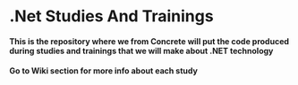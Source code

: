# .Net Studies And Trainings 

#### This is the repository where we from Concrete will put the code produced during studies and trainings that we will make about .NET technology

#### Go to Wiki section for more info about each study